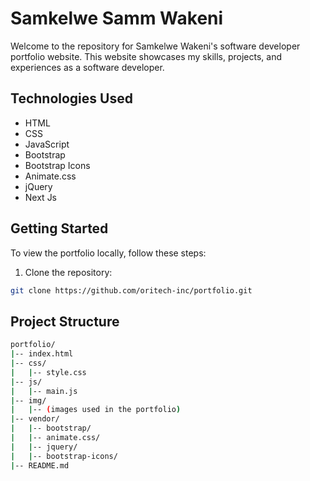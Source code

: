 # Samkelwe Samm Wakeni

Welcome to the repository for Samkelwe Wakeni's software developer portfolio website. This website showcases my skills, projects, and experiences as a software developer.

## Technologies Used

- HTML
- CSS
- JavaScript
- Bootstrap
- Bootstrap Icons
- Animate.css
- jQuery
- Next Js

## Getting Started

To view the portfolio locally, follow these steps:

1. Clone the repository:

```bash
git clone https://github.com/oritech-inc/portfolio.git
```
## Project Structure
```bash
portfolio/
|-- index.html
|-- css/
|   |-- style.css
|-- js/
|   |-- main.js
|-- img/
|   |-- (images used in the portfolio)
|-- vendor/
|   |-- bootstrap/
|   |-- animate.css/
|   |-- jquery/
|   |-- bootstrap-icons/
|-- README.md
